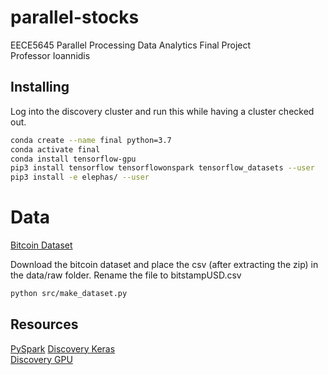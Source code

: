 # parallel-stocks
EECE5645 Parallel Processing Data Analytics Final Project  
Professor Ioannidis

## Installing

Log into the discovery cluster and run this while having a cluster checked out.

``` bash
conda create --name final python=3.7
conda activate final
conda install tensorflow-gpu
pip3 install tensorflow tensorflowonspark tensorflow_datasets --user
pip3 install -e elephas/ --user
```

# Data 
[Bitcoin Dataset](https://www.kaggle.com/mczielinski/bitcoin-historical-data)

Download the bitcoin dataset and place the csv (after extracting the zip) in the data/raw folder. Rename the file to bitstampUSD.csv

``` bash
python src/make_dataset.py
```

## Resources

[PySpark](https://spark.apache.org/docs/latest/ml-classification-regression.html#random-forest-regression)
[Discovery Keras](https://github.com/neu-spiral/Discovery-Cluster/wiki/keras)  
[Discovery GPU](https://github.com/neu-spiral/Discovery-Cluster/wiki/batch-mode)


